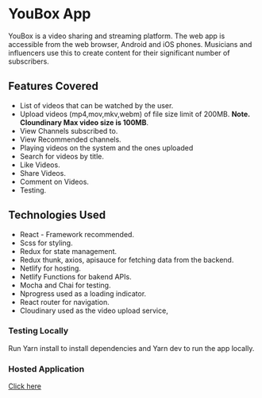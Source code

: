 # YouBox App

YouBox is a video sharing and streaming platform. The web app is accessible from the web browser,
Android and iOS phones. Musicians and influencers use this to create content for their significant
number of subscribers.

## Features Covered

- List of videos that can be watched by the user.
- Upload videos (mp4,mov,mkv,webm) of file size limit of 200MB. **Note. Cloundinary Max video size is 100MB**.
- View Channels subscribed to.
- View Recommended channels.
- Playing videos on the system and the ones uploaded
- Search for videos by title.
- Like Videos.
- Share Videos.
- Comment on Videos.
- Testing.

## Technologies Used

- React - Framework recommended.
- Scss for styling.
- Redux for state management.
- Redux thunk, axios, apisauce for fetching data from the backend.
- Netlify for hosting.
- Netlify Functions for bakend APIs.
- Mocha and Chai for testing.
- Nprogress used as a loading indicator.
- React router for navigation.
- Cloudinary used as the video upload service,

### Testing Locally

Run Yarn install to install dependencies and Yarn dev to run the app locally.

### Hosted Application

[Click here](https://youbox-video.netlify.app/)
